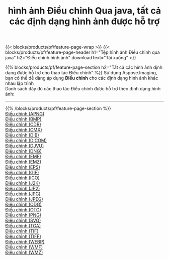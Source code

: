 ﻿---
title: hình ảnh Điều chỉnh Qua java, tất cả các định dạng hình ảnh được hỗ trợ 
weight: 3920
url: /vi/java/adjust 
lang: vi
langdirlevel: 2
locales: zh-hans,ja,it,ru,de,es,fr,nl,id,lt,pl,pt,vi,tr,ko,zh-hant,ar,hi,th,sv,cs,uk,he
description: Sử dụng Aspose.Imaging, bạn có thể dễ dàng Điều chỉnh hình ảnh qua java
---

{{< blocks/products/pf/feature-page-wrap >}}
{{< blocks/products/pf/feature-page-header h1="Tệp hình ảnh Điều chỉnh qua java" h2="Điều chỉnh hình ảnh" downloadText="Tải xuống" >}}


{{% blocks/products/pf/feature-page-section  h2="Tất cả các hình ảnh định dạng được hỗ trợ cho thao tác Điều chỉnh" %}}
Sử dụng Aspose.Imaging, bạn có thể dễ dàng áp dụng **Điều chỉnh** cho các định dạng hình ảnh khác nhau lập trình
<br/>
Danh sách đầy đủ các thao tác Điều chỉnh được hỗ trợ theo định dạng hình ảnh:
<hr/>
{{% /blocks/products/pf/feature-page-section %}}
<div class="container-fluid productfamilypage bg-gray">
    <div class="convertypes bg-gray agp-content section">
        <div class="container">
		<div class="row other-converters">
		    <div class='col-md-2 other-converter remove-lp remove-rp'><a href="/imaging/vi/java/adjust/apng" >Điều chỉnh (APNG)</a></div><div class='col-md-2 other-converter remove-lp remove-rp'><a href="/imaging/vi/java/adjust/bmp" >Điều chỉnh (BMP)</a></div><div class='col-md-2 other-converter remove-lp remove-rp'><a href="/imaging/vi/java/adjust/cdr" >Điều chỉnh (CDR)</a></div><div class='col-md-2 other-converter remove-lp remove-rp'><a href="/imaging/vi/java/adjust/cmx" >Điều chỉnh (CMX)</a></div><div class='col-md-2 other-converter remove-lp remove-rp'><a href="/imaging/vi/java/adjust/dib" >Điều chỉnh (DIB)</a></div><div class='col-md-2 other-converter remove-lp remove-rp'><a href="/imaging/vi/java/adjust/dicom" >Điều chỉnh (DICOM)</a></div><div class='col-md-2 other-converter remove-lp remove-rp'><a href="/imaging/vi/java/adjust/djvu" >Điều chỉnh (DJVU)</a></div><div class='col-md-2 other-converter remove-lp remove-rp'><a href="/imaging/vi/java/adjust/dng" >Điều chỉnh (DNG)</a></div><div class='col-md-2 other-converter remove-lp remove-rp'><a href="/imaging/vi/java/adjust/emf" >Điều chỉnh (EMF)</a></div><div class='col-md-2 other-converter remove-lp remove-rp'><a href="/imaging/vi/java/adjust/emz" >Điều chỉnh (EMZ)</a></div><div class='col-md-2 other-converter remove-lp remove-rp'><a href="/imaging/vi/java/adjust/eps" >Điều chỉnh (EPS)</a></div><div class='col-md-2 other-converter remove-lp remove-rp'><a href="/imaging/vi/java/adjust/gif" >Điều chỉnh (GIF)</a></div><div class='col-md-2 other-converter remove-lp remove-rp'><a href="/imaging/vi/java/adjust/ico" >Điều chỉnh (ICO)</a></div><div class='col-md-2 other-converter remove-lp remove-rp'><a href="/imaging/vi/java/adjust/j2k" >Điều chỉnh (J2K)</a></div><div class='col-md-2 other-converter remove-lp remove-rp'><a href="/imaging/vi/java/adjust/jp2" >Điều chỉnh (JP2)</a></div><div class='col-md-2 other-converter remove-lp remove-rp'><a href="/imaging/vi/java/adjust/jpg" >Điều chỉnh (JPG)</a></div><div class='col-md-2 other-converter remove-lp remove-rp'><a href="/imaging/vi/java/adjust/jpeg" >Điều chỉnh (JPEG)</a></div><div class='col-md-2 other-converter remove-lp remove-rp'><a href="/imaging/vi/java/adjust/odg" >Điều chỉnh (ODG)</a></div><div class='col-md-2 other-converter remove-lp remove-rp'><a href="/imaging/vi/java/adjust/otg" >Điều chỉnh (OTG)</a></div><div class='col-md-2 other-converter remove-lp remove-rp'><a href="/imaging/vi/java/adjust/png" >Điều chỉnh (PNG)</a></div><div class='col-md-2 other-converter remove-lp remove-rp'><a href="/imaging/vi/java/adjust/svg" >Điều chỉnh (SVG)</a></div><div class='col-md-2 other-converter remove-lp remove-rp'><a href="/imaging/vi/java/adjust/tga" >Điều chỉnh (TGA)</a></div><div class='col-md-2 other-converter remove-lp remove-rp'><a href="/imaging/vi/java/adjust/tif" >Điều chỉnh (TIF)</a></div><div class='col-md-2 other-converter remove-lp remove-rp'><a href="/imaging/vi/java/adjust/tiff" >Điều chỉnh (TIFF)</a></div><div class='col-md-2 other-converter remove-lp remove-rp'><a href="/imaging/vi/java/adjust/webp" >Điều chỉnh (WEBP)</a></div><div class='col-md-2 other-converter remove-lp remove-rp'><a href="/imaging/vi/java/adjust/wmf" >Điều chỉnh (WMF)</a></div><div class='col-md-2 other-converter remove-lp remove-rp'><a href="/imaging/vi/java/adjust/wmz" >Điều chỉnh (WMZ)</a></div>
                </div>
        </div>
    </div>
</div>
<br/>
